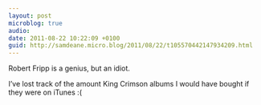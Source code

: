 ```yaml
---
layout: post
microblog: true
audio: 
date: 2011-08-22 10:22:09 +0100
guid: http://samdeane.micro.blog/2011/08/22/t105570442147934209.html
---
```

Robert Fripp is a genius, but an idiot.

I’ve lost track of the amount King Crimson albums I would have bought if they were on iTunes :(
